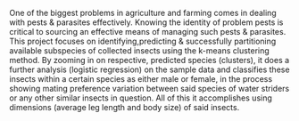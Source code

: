 One of the biggest problems in agriculture and farming comes in dealing with pests & parasites effectively. Knowing the identity of problem pests is critical to sourcing an effective means of managing such pests & parasites.
This project focuses on identifying,predicting & successfully partitioning available subspecies of collected insects using the k-means clustering method. 
By zooming in on respective, predicted species (clusters), it does a further analysis (logistic regression) on the sample data and classifies these insects within a certain species as either male or female, in the process showing mating preference variation between said species of water striders or any other similar insects in question.
All of this it accomplishes using dimensions (average leg length and body size) of said insects.

